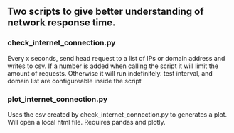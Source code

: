 ## Two scripts to give better understanding of network response time.

### check_internet_connection.py 
Every x seconds, send head request to a list of IPs or domain address and writes to csv.
If a number is added when calling the script it will limit the amount of requests. Otherwise it will run indefinitely.
test interval, and domain list are configureable inside the script

### plot_internet_connection.py 
Uses the csv created by check_internet_connection.py to generates a plot. Will open a local html file.
Requires pandas and plotly.
